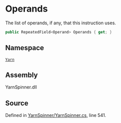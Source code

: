 # Operands

The list of operands, if any, that this instruction uses.

```csharp
public RepeatedField<Operand> Operands { get; }
```

## Namespace

[`Yarn`](../)

## Assembly

YarnSpinner.dll

## Source

Defined in [YarnSpinner/YarnSpinner.cs](https://github.com/YarnSpinnerTool/YarnSpinner//blob/develop/YarnSpinner/YarnSpinner.cs#L541), line 541.

